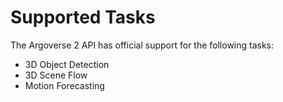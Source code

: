 # Supported Tasks

The Argoverse 2 API has official support for the following tasks:

- 3D Object Detection
- 3D Scene Flow
- Motion Forecasting
